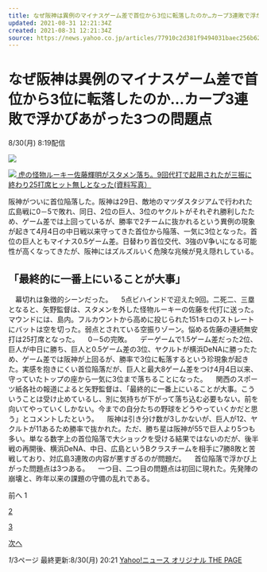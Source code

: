 ```yaml
---
title: なぜ阪神は異例のマイナスゲーム差で首位から3位に転落したのか…カープ3連敗で浮かびあがった3つの問題点（Yahoo!ニュース オリジナル THE PAGE）
updated: 2021-08-31 12:21:34Z
created: 2021-08-31 12:21:34Z
source: https://news.yahoo.co.jp/articles/77910c2d381f9494031baec256b625b3a380d286
---
```


# なぜ阪神は異例のマイナスゲーム差で首位から3位に転落したのか…カープ3連敗で浮かびあがった3つの問題点

8/30(月) 8:19配信

[![](https://s.yimg.jp/images/news/cobranding/wordleaf.png)](https://news.yahoo.co.jp/original/)

[![](https://amd-pctr.c.yimg.jp/r/iwiz-amd/20210830-00010001-wordleafs-000-3-view.jpg?w=640&h=563&q=90&exp=10800&pri=l) 虎の怪物ルーキー佐藤輝明がスタメン落ち。9回代打で起用されたが三振に終わり25打席ヒット無しとなった(資料写真）](https://news.yahoo.co.jp/articles/77910c2d381f9494031baec256b625b3a380d286/images/000)

阪神がついに首位陥落した。阪神は29日、敵地のマツダスタジアムで行われた広島戦に0－5で敗れ、同日、2位の巨人、3位のヤクルトがそれぞれ勝利したため、ゲーム差では上回っているが、勝率で2チームに抜かれるという異例の現象が起きて4月4日の中日戦以来守ってきた首位から陥落、一気に3位となった。首位の巨人ともマイナス0.5ゲーム差。日替わり首位交代、3強のV争いになる可能性が高くなってきたが、阪神にはズルズルいく危険な兆候が見え隠れしている。

## 「最終的に一番上にいることが大事」

　幕切れは象徴的シーンだった。 　5点ビハインドで迎えた9回。二死二、三塁となると、矢野監督は、スタメンを外した怪物ルーキーの佐藤を代打に送った。マウンドには、島内。フルカウントから高めに投じられた151キロのストレートにバットは空を切った。弱点とされている空振りゾーン。悩める佐藤の連続無安打は25打席となった。 　0－5の完敗。 　デーゲームで1.5ゲーム差だった2位、巨人が中日に勝ち、巨人と0.5ゲーム差の3位、ヤクルトが横浜DeNAに勝ったため、ゲーム差では阪神が上回るが、勝率で3位に転落するという珍現象が起きた。実感を抱きにくい首位陥落だが、巨人と最大8ゲーム差をつけ4月4日以来、守っていたトップの座から一気に3位まで落ちることになった。 　関西のスポーツ紙各社の報道によると矢野監督は、「最終的に一番上にいることが大事。こういうことは受け止めているし、別に気持ちが下がって落ち込む必要もない。前を向いてやっていくしかない。今までの自分たちの野球をどうやっていくかだと思う」とコメントしたという。 　阪神は引き分け数が3しかないが、巨人が12、ヤクルトが11あるため勝率で抜かれた。ただ、勝ち星は阪神が55で巨人より5つも多い。単なる数字上の首位陥落で大ショックを受ける結果ではないのだが、後半戦の再開後、横浜DeNA、中日、広島というBクラスチームを相手に7勝8敗と苦戦しており、対広島3連敗の内容が悪すぎるのが問題だ。 　首位陥落で浮かび上がった問題点は3つある。 　一つ目、二つ目の問題点は初回に現れた。先発陣の崩壊と、昨年以来の課題の守備の乱れである。

前へ
1

[2](https://news.yahoo.co.jp/articles/77910c2d381f9494031baec256b625b3a380d286?page=2)

[3](https://news.yahoo.co.jp/articles/77910c2d381f9494031baec256b625b3a380d286?page=3)

[次へ](https://news.yahoo.co.jp/articles/77910c2d381f9494031baec256b625b3a380d286?page=2)

*1*/3ページ
最終更新:8/30(月) 20:21
[Yahoo!ニュース オリジナル THE PAGE](https://news.yahoo.co.jp/media/wordleafs)